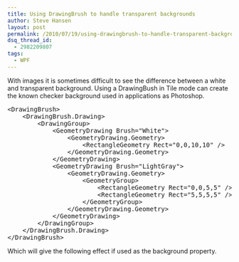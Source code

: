 ```yaml
---
title: Using DrawingBrush to handle transparent backgrounds
author: Steve Hansen
layout: post
permalink: /2010/07/19/using-drawingbrush-to-handle-transparent-backgrounds/
dsq_thread_id:
  - 2982209807
tags:
  - WPF
---
```

With images it is sometimes difficult to see the difference between a white and transparent background. Using a DrawingBush in Tile mode can create the known checker background used in applications as Photoshop.

<pre class="brush: xml">&lt;DrawingBrush&gt;
    &lt;DrawingBrush.Drawing&gt;
        &lt;DrawingGroup&gt;
            &lt;GeometryDrawing Brush="White"&gt;
                &lt;GeometryDrawing.Geometry&gt;
                    &lt;RectangleGeometry Rect="0,0,10,10" /&gt;
                &lt;/GeometryDrawing.Geometry&gt;
            &lt;/GeometryDrawing&gt;
            &lt;GeometryDrawing Brush="LightGray"&gt;
                &lt;GeometryDrawing.Geometry&gt;
                    &lt;GeometryGroup&gt;
                        &lt;RectangleGeometry Rect="0,0,5,5" /&gt;
                        &lt;RectangleGeometry Rect="5,5,5,5" /&gt;
                    &lt;/GeometryGroup&gt;
                &lt;/GeometryDrawing.Geometry&gt;
            &lt;/GeometryDrawing&gt;
        &lt;/DrawingGroup&gt;
    &lt;/DrawingBrush.Drawing&gt;
&lt;/DrawingBrush&gt;</pre>

Which will give the following effect if used as the background property.

<img class="alignnone size-full wp-image-129" title="TransparentBackground" src="http://i1.wp.com/xiu.shoeke.com/wp-content/uploads/2010/07/TransparentBackground.png?resize=143%2C134" alt="" data-recalc-dims="1" />